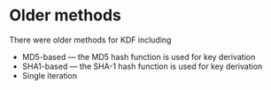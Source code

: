 # Older methods

There were older methods for KDF including
* MD5-based — the MD5 hash function is used for key derivation
* SHA1-based — the SHA-1 hash function is used for key derivation
* Single iteration
